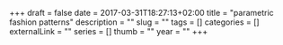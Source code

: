 +++ 
draft = false
date = 2017-03-31T18:27:13+02:00
title = "parametric fashion patterns"
description = ""
slug = "" 
tags = []
categories = []
externalLink = ""
series = []
thumb = ""
year = ""
+++